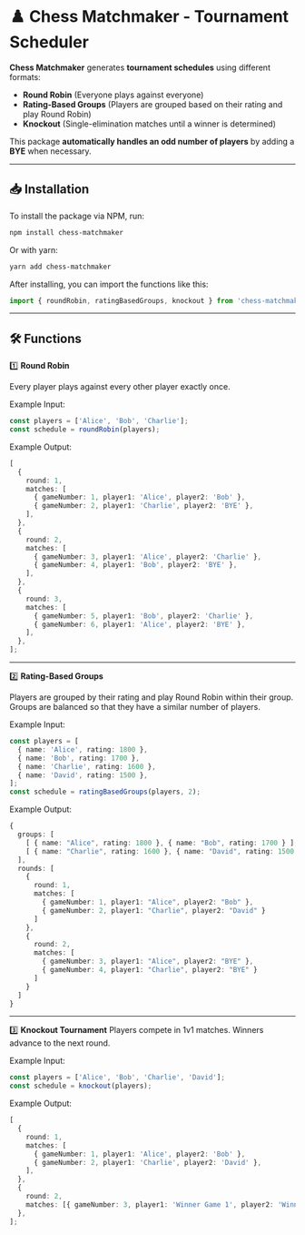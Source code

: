 # ♟️ Chess Matchmaker - Tournament Scheduler

**Chess Matchmaker** generates **tournament schedules** using different formats:

- **Round Robin** (Everyone plays against everyone)
- **Rating-Based Groups** (Players are grouped based on their rating and play Round Robin)
- **Knockout** (Single-elimination matches until a winner is determined)

This package **automatically handles an odd number of players** by adding a **BYE** when necessary.

---

## 📥 Installation

To install the package via NPM, run:

```sh
npm install chess-matchmaker
```

Or with yarn:

```sh
yarn add chess-matchmaker
```

After installing, you can import the functions like this:

```ts
import { roundRobin, ratingBasedGroups, knockout } from 'chess-matchmaker';
```

---

## 🛠️ Functions

1️⃣ **Round Robin**

Every player plays against every other player exactly once.

Example Input:

```ts
const players = ['Alice', 'Bob', 'Charlie'];
const schedule = roundRobin(players);
```

Example Output:

```ts
[
  {
    round: 1,
    matches: [
      { gameNumber: 1, player1: 'Alice', player2: 'Bob' },
      { gameNumber: 2, player1: 'Charlie', player2: 'BYE' },
    ],
  },
  {
    round: 2,
    matches: [
      { gameNumber: 3, player1: 'Alice', player2: 'Charlie' },
      { gameNumber: 4, player1: 'Bob', player2: 'BYE' },
    ],
  },
  {
    round: 3,
    matches: [
      { gameNumber: 5, player1: 'Bob', player2: 'Charlie' },
      { gameNumber: 6, player1: 'Alice', player2: 'BYE' },
    ],
  },
];
```

---

2️⃣ **Rating-Based Groups**

Players are grouped by their rating and play Round Robin within their group.
Groups are balanced so that they have a similar number of players.

Example Input:

```ts
const players = [
  { name: 'Alice', rating: 1800 },
  { name: 'Bob', rating: 1700 },
  { name: 'Charlie', rating: 1600 },
  { name: 'David', rating: 1500 },
];
const schedule = ratingBasedGroups(players, 2);
```

Example Output:

```ts
{
  groups: [
    [ { name: "Alice", rating: 1800 }, { name: "Bob", rating: 1700 } ],
    [ { name: "Charlie", rating: 1600 }, { name: "David", rating: 1500 } ]
  ],
  rounds: [
    {
      round: 1,
      matches: [
        { gameNumber: 1, player1: "Alice", player2: "Bob" },
        { gameNumber: 2, player1: "Charlie", player2: "David" }
      ]
    },
    {
      round: 2,
      matches: [
        { gameNumber: 3, player1: "Alice", player2: "BYE" },
        { gameNumber: 4, player1: "Charlie", player2: "BYE" }
      ]
    }
  ]
}
```

---

3️⃣ **Knockout Tournament**
Players compete in 1v1 matches.
Winners advance to the next round.

Example Input:

```ts
const players = ['Alice', 'Bob', 'Charlie', 'David'];
const schedule = knockout(players);
```

Example Output:

```ts
[
  {
    round: 1,
    matches: [
      { gameNumber: 1, player1: 'Alice', player2: 'Bob' },
      { gameNumber: 2, player1: 'Charlie', player2: 'David' },
    ],
  },
  {
    round: 2,
    matches: [{ gameNumber: 3, player1: 'Winner Game 1', player2: 'Winner Game 2' }],
  },
];
```

